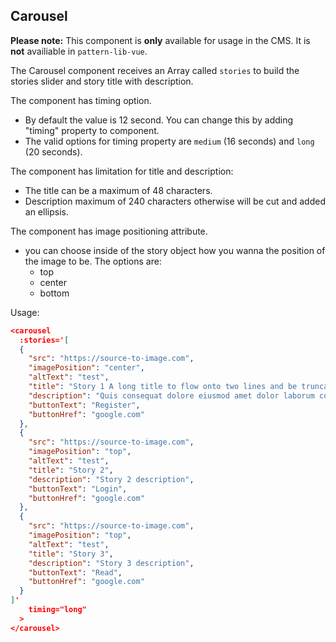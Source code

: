 ## Carousel

**Please note:** This component is **only** available for usage in the CMS.  It is **not** availiable in `pattern-lib-vue`.

The Carousel component receives an Array called `stories` to build the stories slider and story title with description. 

The component has timing option. 
 - By default the value is 12 second. You can change this by adding "timing" property to component. 
 - The valid options for timing property are `medium` (16 seconds) and `long` (20 seconds).

The component has limitation for title and description:
- The title can be a maximum of 48 characters.
- Description maximum of 240 characters otherwise will be cut and added an ellipsis.

The component has image positioning attribute. 
  - you can choose inside of the story object how you wanna the position of the image to be. The options are:
    -  top 
    -  center
    -  bottom

Usage:

```json
<carousel
  :stories='[
  {
    "src": "https://source-to-image.com",
    "imagePosition": "center",
    "altText": "test",
    "title": "Story 1 A long title to flow onto two lines and be truncated to one line",
    "description": "Quis consequat dolore eiusmod amet dolor laborum consequat enim occaecat magna. Quis consequat dolore eiusmod amet dolor laborum consequat enim occaecat magna. Quis consequat dolore eiusmod amet dolor laborum consequat enim occaecat magna dolore eiusmod amet dolor laborum consequat enim occaecat magna.",
    "buttonText": "Register",
    "buttonHref": "google.com"
  },
  {
    "src": "https://source-to-image.com",
    "imagePosition": "top",
    "altText": "test",
    "title": "Story 2",
    "description": "Story 2 description",
    "buttonText": "Login",
    "buttonHref": "google.com"
  },
  {
    "src": "https://source-to-image.com",
    "imagePosition": "top",
    "altText": "test",
    "title": "Story 3",
    "description": "Story 3 description",
    "buttonText": "Read",
    "buttonHref": "google.com"
  }
]'
    timing="long"
  >
</carousel>
```